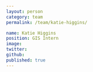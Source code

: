 ```yaml
---
layout: person
category: team
permalink: /team/katie-higgins/

name: Katie Higgins
position: GIS Intern
image:
twitter:
github:
published: true
---
```

